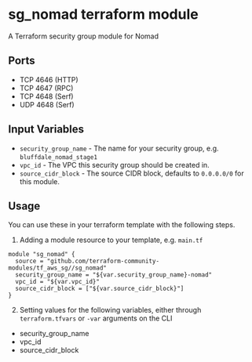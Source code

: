 sg_nomad terraform module
==============================

A Terraform security group module for Nomad


Ports
-----

- TCP 4646 (HTTP)
- TCP 4647 (RPC)
- TCP 4648 (Serf)
- UDP 4648 (Serf)

Input Variables
---------------

- `security_group_name` - The name for your security group, e.g. `bluffdale_nomad_stage1`
- `vpc_id` - The VPC this security group should be created in.
- `source_cidr_block` - The source CIDR block, defaults to `0.0.0.0/0`
   for this module.

Usage
-----

You can use these in your terraform template with the following steps.

1. Adding a module resource to your template, e.g. `main.tf`

```
module "sg_nomad" {
  source = "github.com/terraform-community-modules/tf_aws_sg//sg_nomad"
  security_group_name = "${var.security_group_name}-nomad"
  vpc_id = "${var.vpc_id}"
  source_cidr_block = ["${var.source_cidr_block}"]
}
```

2. Setting values for the following variables, either through `terraform.tfvars` or `-var` arguments on the CLI

- security_group_name
- vpc_id
- source_cidr_block
